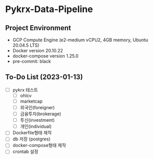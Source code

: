 # Pykrx-Data-Pipeline

## Project Environment

- GCP Compute Engine (e2-medium vCPU2, 4GB memory, Ubuntu 20.04.5 LTS)
- Docker version 20.10.22
- docker-compose version 1.25.0
- pre-commit: black

## To-Do List (2023-01-13)

- [ ] pykrx 테스트
    - [ ] ohlcv
    - [ ] marketcap
    - [ ] 외국인(foreigner)
    - [ ] 금융투자(brokerage)
    - [ ] 투신(investment)
    - [ ] 개인(individual)
- [ ] Dockerfile형태 제작
- [ ] db 저장 (postgres)
- [ ] docker-compose형태 제작
- [ ] crontab 설정
